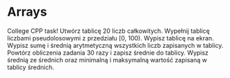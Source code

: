 # Arrays
College CPP task!
Utwórz tablicę 20 liczb całkowitych. Wypełnij tablicę liczbami pseudolosowymi z przedziału [0, 100).
Wypisz tablicę na ekran. Wypisz sumę i średnią arytmetyczną wszystkich liczb zapisanych w tablicy. 
Powtórz obliczenia zadania 30 razy i zapisz średnie do tablicy. Wypisz średnią ze średnich oraz minimalną i maksymalną wartość zapisaną w tablicy średnich.
